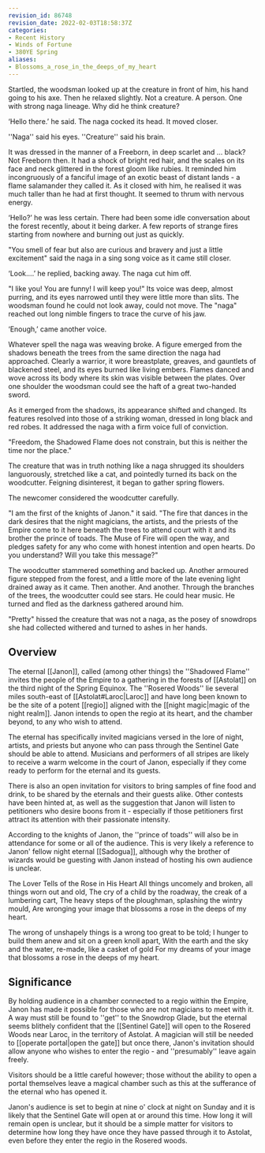 ```yaml
---
revision_id: 86748
revision_date: 2022-02-03T18:58:37Z
categories:
- Recent History
- Winds of Fortune
- 380YE Spring
aliases:
- Blossoms_a_rose_in_the_deeps_of_my_heart
---
```


Startled, the woodsman looked up at the creature in front of him, his hand going to his axe. Then he relaxed slightly. Not a creature. A person. One with strong naga lineage. Why did he think creature?

‘Hello there.’ he said. The naga cocked its head. It moved closer. 

''Naga'' said his eyes. ''Creature'' said his brain.

It was dressed in the manner of a Freeborn, in deep scarlet and ... black? Not Freeborn then. It had a shock of bright red hair, and the scales on its face and neck glittered in the forest gloom like rubies. It reminded him incongruously of a fanciful image of an exotic beast of distant lands - a flame salamander they called it. As it closed with him, he realised it was much taller than he had at first thought. It seemed to thrum with nervous energy.

‘Hello?’ he was less certain. There had been some idle conversation about the forest recently, about it being darker. A few reports of strange fires starting from nowhere and burning out just as quickly.

"You smell of fear but also are curious and bravery and just a little excitement" said the naga in a sing song voice as it came still closer.

‘Look….’ he replied, backing away. The naga cut him off.

"I like you! You are funny! I will keep you!" Its voice was deep, almost purring, and its eyes narrowed until they were little more than slits. The woodsman found he could not look away, could not move. The "naga" reached out long nimble fingers to trace the curve of his jaw.

‘Enough,’ came another voice.

Whatever spell the naga was weaving broke. A figure emerged from the shadows beneath the trees from the same direction the naga had approached. Clearly a warrior, it wore breastplate, greaves, and gauntlets of blackened steel, and its eyes burned like living embers. Flames danced and wove across its body where its skin was visible between the plates. Over one shoulder the woodsman could see the haft of a great two-handed sword. 

As it emerged from the shadows, its appearance shifted and changed. Its features resolved into those of a striking woman, dressed in long black and red robes. It addressed the naga with a firm voice full of conviction. 

"Freedom, the Shadowed Flame does not constrain, but this is neither the time nor the place."

The creature that was in truth nothing like a naga shrugged its shoulders languorously, stretched like a cat, and pointedly turned its back on the woodcutter. Feigning disinterest, it began to gather spring flowers. 

The newcomer considered the woodcutter carefully.

"I am the first of the knights of Janon." it said. "The fire that dances in the dark desires that the night magicians, the artists, and the priests of the Empire come to it here beneath the trees to attend court with it and its brother the prince of toads. The Muse of Fire will open the way, and pledges safety for any who come with honest intention and open hearts. Do you understand? Will you take this message?" 

The woodcutter stammered something and backed up. Another armoured figure stepped from the forest, and a little more of the late evening light drained away as it came. Then another. And another. Through the branches of the trees, the woodcutter could see stars. He could hear music. He turned and fled as the darkness gathered around him.

"Pretty" hissed the creature that was not a naga, as the posey of snowdrops she had collected withered and turned to ashes in her hands.
## Overview
The eternal [[Janon]], called (among other things) the ''Shadowed Flame'' invites the people of the Empire to a gathering in the forests of [[Astolat]] on the third night of the Spring Equinox. The ''Rosered Woods'' lie several miles south-east of [[Astolat#Laroc|Laroc]] and have long been known to be the site of a potent [[regio]] aligned with the [[night magic|magic of the night realm]]. Janon intends to open the regio at its heart, and the chamber beyond, to any who wish to attend.

The eternal has specifically invited magicians versed in the lore of night, artists, and priests but anyone who can pass through the Sentinel Gate should be able to attend. Musicians and performers of all stripes are likely to receive a warm welcome in the court of Janon, especially if they come ready to perform for the eternal and its guests.

There is also an open invitation for visitors to bring samples of fine food and drink, to be shared by the eternals and their guests alike. Other contests have been hinted at, as well as the suggestion that Janon will listen to petitioners who desire boons from it - especially if those petitioners first attract its attention with their passionate intensity.

According to the knights of Janon, the ''prince of toads'' will also be in attendance for some or all of the audience. This is very likely a reference to Janon' fellow night eternal [[Sadogua]], although why the brother of wizards would be guesting with Janon instead of hosting his own audience is unclear.

The Lover Tells of the Rose in His Heart
All things uncomely and broken, all things worn out and old,
The cry of a child by the roadway, the creak of a lumbering cart,
The heavy steps of the ploughman, splashing the wintry mould,
Are wronging your image that blossoms a rose in the deeps of my heart.

The wrong of unshapely things is a wrong too great to be told;
I hunger to build them anew and sit on a green knoll apart,
With the earth and the sky and the water, re-made, like a casket of gold
For my dreams of your image that blossoms a rose in the deeps of my heart.


## Significance
By holding audience in a chamber connected to a regio within the Empire, Janon has made it possible for those who are not magicians to meet with it. A way must still be found to ''get'' to the Snowdrop Glade, but the eternal seems blithely confident that the [[Sentinel Gate]] will open to the Rosered Woods near Laroc, in the territory of Astolat. A magician will still be needed to [[operate portal|open the gate]] but once there, Janon's invitation should allow anyone who wishes to enter the regio - and ''presumably'' leave again freely. 

Visitors should be  a little careful however; those without the ability to open a portal themselves leave a magical chamber such as this at the sufferance of the eternal who has opened it.

Janon's audience is set to begin at nine o' clock at night on Sunday and it is likely that the Sentinel Gate will open at or around this time. How long it will remain open is unclear, but it should be a simple matter for visitors to determine how long they have once they have passed through it to Astolat, even before they enter the regio in the Rosered woods. 



